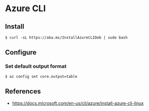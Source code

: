 # Azure CLI

## Install

```
$ curl -sL https://aka.ms/InstallAzureCLIDeb | sudo bash
```

## Configure

### Set default output format

```
$ az config set core.output=table
```

## References

- https://docs.microsoft.com/en-us/cli/azure/install-azure-cli-linux
